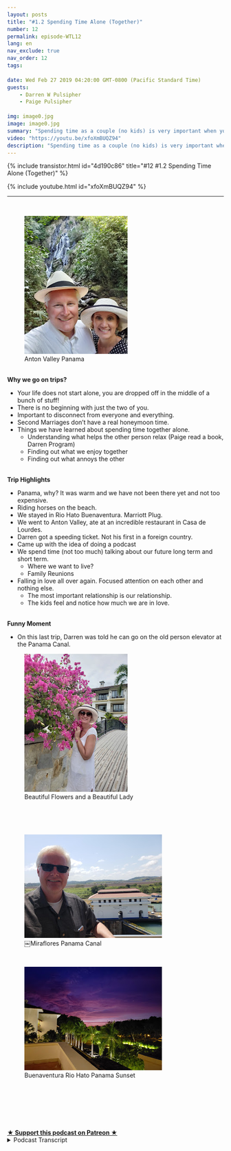 ```yaml
---
layout: posts
title: "#1.2 Spending Time Alone (Together)"
number: 12
permalink: episode-WTL12
lang: en
nav_exclude: true
nav_order: 12
tags:

date: Wed Feb 27 2019 04:20:00 GMT-0800 (Pacific Standard Time)
guests:
    - Darren W Pulsipher
    - Paige Pulsipher

img: image0.jpg
image: image0.jpg
summary: "Spending time as a couple (no kids) is very important when you are married for a second time. In this episode, Darren and Paige go to Panama for a week."
video: "https://youtu.be/xfoXmBUQZ94"
description: "Spending time as a couple (no kids) is very important when you are married for a second time. In this episode, Darren and Paige go to Panama for a week."
---
```


<div>
{% include transistor.html id="4d190c86" title="#12 #1.2 Spending Time Alone (Together)" %}

{% include youtube.html id="xfoXmBUQZ94" %}
</div>

---

<html><head></head><body><div><br><figure data-trix-attachment="{&quot;contentType&quot;:&quot;image&quot;,&quot;height&quot;:320,&quot;url&quot;:&quot;https://1.bp.blogspot.com/-WtM8nXOwq-U/XHRA6u2w2RI/AAAAAAAExx8/AF5qpyr_P_g9W34_edkeJDnx6aV6xl2KACKgBGAs/s320/20190127_152753.jpg&quot;,&quot;width&quot;:240}" data-trix-content-type="image" data-trix-attributes="{&quot;caption&quot;:&quot;Anton Valley Panama&quot;}" class="attachment attachment--preview"><img src="./image0.jpg" width="240" height="320"><figcaption class="attachment__caption attachment__caption--edited">Anton Valley Panama</figcaption></figure><br> <strong>Why we go on trips?</strong></div><ul><li>Your life does not start alone, you are dropped off in the middle of a bunch of stuff!</li><li>There is no beginning with just the two of you.</li><li>Important to disconnect from everyone and everything.</li><li>Second Marriages don’t have a real honeymoon time.&nbsp;</li><li>Things we have learned about spending time together alone.<ul><li>Understanding what helps the other person relax (Paige read a book, Darren Program)</li><li>Finding out what we enjoy together</li><li>Finding out what annoys the other</li></ul></li></ul><div><strong><br>Trip Highlights</strong></div><ul><li>Panama, why? It was warm and we have not been there yet and not too expensive.</li><li>Riding horses on the beach.</li><li>We stayed in Rio Hato Buenaventura. Marriott Plug.</li><li>We went to Anton Valley, ate at an incredible restaurant in Casa de Lourdes.</li><li>Darren got a speeding ticket. Not his first in a foreign country.</li><li>Came up with the idea of doing a podcast</li><li>We spend time (not too much) talking about our future long term and short term.<ul><li>Where we want to live?</li><li>Family Reunions</li></ul></li><li>Falling in love all over again. Focused attention on each other and nothing else.<ul><li>The most important relationship is our relationship.</li><li>The kids feel and notice how much we are in love.</li></ul></li></ul><div><strong><br>Funny Moment</strong></div><ul><li>On this last trip, Darren was told he can go on the old person elevator at the Panama Canal.</li></ul><div><figure data-trix-attachment="{&quot;contentType&quot;:&quot;image&quot;,&quot;height&quot;:320,&quot;url&quot;:&quot;https://1.bp.blogspot.com/-6NlBPc3KUHA/XHRAvp8PnsI/AAAAAAAExx4/xy81JQAEAHITFT7vFnICIz7kO3qW8UNagCKgBGAs/s320/20190128_163123.jpg&quot;,&quot;width&quot;:240}" data-trix-content-type="image" data-trix-attributes="{&quot;caption&quot;:&quot;Beautiful Flowers and a Beautiful Lady&quot;}" class="attachment attachment--preview"><img src="./image1.jpg" width="240" height="320"><figcaption class="attachment__caption attachment__caption--edited">Beautiful Flowers and a Beautiful Lady</figcaption></figure><br><br></div><div><br></div><div><figure data-trix-attachment="{&quot;contentType&quot;:&quot;image&quot;,&quot;height&quot;:240,&quot;url&quot;:&quot;https://4.bp.blogspot.com/-nTuTUpnjuY0/XHRBZ171d3I/AAAAAAAExyE/azH7HSX1mkYRDrOWmDyWJGh8w-IfvqyJgCKgBGAs/s320/20190129_130501.jpg&quot;,&quot;width&quot;:320}" data-trix-content-type="image" data-trix-attributes="{&quot;caption&quot;:&quot;￼Miraflores Panama Canal&quot;}" class="attachment attachment--preview"><img src="./image2.jpg" width="320" height="240"><figcaption class="attachment__caption attachment__caption--edited">￼Miraflores Panama Canal</figcaption></figure></div><div><br></div><div><figure data-trix-attachment="{&quot;contentType&quot;:&quot;image&quot;,&quot;height&quot;:240,&quot;url&quot;:&quot;https://2.bp.blogspot.com/-0OY5X-3WbuU/XHRBZ0so71I/AAAAAAAExyE/X03ufZ2j4E83viGgX8AtGXYPy9RU8KtrACKgBGAs/s320/20190128_190128.jpg&quot;,&quot;width&quot;:320}" data-trix-content-type="image" data-trix-attributes="{&quot;caption&quot;:&quot;Buenaventura Rio Hato Panama Sunset&quot;}" class="attachment attachment--preview"><img src="./image3.jpg" width="320" height="240"><figcaption class="attachment__caption attachment__caption--edited">Buenaventura Rio Hato Panama Sunset</figcaption></figure><br><br></div><div><br></div><div><br></div><div><br><br></div>
<strong>
  <a href="https://www.patreon.com/wheresthelemonade" target="_donate" rel="payment" title="★ Support this podcast on Patreon ★">★ Support this podcast on Patreon ★</a>
</strong></body></html>

<details>
<summary> Podcast Transcript </summary>

<p>﻿1</p>
<p>This is Darren and this is Page,and this is where's the lemonadewhere we try and figure outwhat to do with those lemonsthat are thrown at us or thrown at us.</p>
<p>Makes them lemonade, maybe.</p>
<p>I guess it depends on the week for sure.</p>
<p>This weekwe're talking about spending time alone.</p>
<p>My favorite kind of time. Yeah.</p>
<p>Together. Yeah, that's important.</p>
<p>Together?</p>
<p>Yeah.</p>
<p>Recently we took a trip to Panama alone.</p>
<p>We did. It was great.</p>
<p>Well, alone together. Alone together? Yes.</p>
<p>It was fabulous.</p>
<p>So we we learned early on in our marriagethat we want toalways take the opportunityto be together alone without kids. Yes.</p>
<p>Very important.</p>
<p>I mean, super importantwhen we have ten kids,even if we only had two kids, though,it would still be important to.</p>
<p>Absolutely.</p>
<p>And we've had the luxuryof being able to take tripsboth near and far together. Yes.</p>
<p>And this last one in Panama Citywas really important for us.</p>
<p>We needed a break and we almost didn't go.</p>
<p>We did. It was kind of a last minute trip.</p>
<p>Yeah, like three weeks went and it wasit was like, hey, we've got this one weekthat we can do this.</p>
<p>Let's do it. Yeah.</p>
<p>And we literally crammed itin to, in betweenone of our daughtershaving a baby and work and Yeah, yeah.</p>
<p>But it was well worth it.</p>
<p>And we learned early on in our marriageat this time that we got to spend alonewas extremely important.</p>
<p>Yes. Because when you arein a second marriage, there is no justthe two of us starting out like you arewhen you know your first marriageand you get to start that honeymoon phase.</p>
<p>And there really isn't a honeymoon phasefor second marriages, when you say.</p>
<p>Yeah,</p>
<p>I would agree. In fact, it's interesting.</p>
<p>I watch young couplesand they get to grow up together.</p>
<p>Yeah.</p>
<p>And they get to learn from each other.</p>
<p>And we don't have that.</p>
<p>We are already somewhat grown.</p>
<p>Somewhat. Yes, very somewhat grown.</p>
<p>I'll just leave it at that. Exactly.</p>
<p>And so we have to learn about each otherand there's still more growingthat we get to do together. Right.</p>
<p>Which is really wonderful, I think.</p>
<p>Yeah. Yeah. And so that's why these tripsare really important.</p>
<p>And it's important for to disconnectfrom everyone and everything.</p>
<p>And we're really good at. Oh, yes, we are.</p>
<p>Yeah. In fact, we don't call the kids. No.</p>
<p>And we've gotten better over the years.</p>
<p>When we first used to go,we did call the kidsand check in and no,we don't do that anymore.</p>
<p>No, we go out.</p>
<p>They're a little bit older now.</p>
<p>They are.</p>
<p>They are.</p>
<p>But but also, I think it's importantthat we get to pretendlike we have no responsibilitiesfor a week.</p>
<p>We do.</p>
<p>We pretend that there's no kids,no exes, no bills.</p>
<p>You know,we always have to come back to reality.</p>
<p>In fact, I remember one of our tripsspecifically, we were driving backfrom San Francisco back to</p>
<p>Folsom,wherewe live, and it's about a two hour drive.</p>
<p>And the closer and closerwe got to home, the more quiet you became.</p>
<p>Yes, I feel the weight,you know, gaining on my shouldersas we start to head back home,as we get closer and closer,the burn and you kind of getting grumpyto what mean?</p>
<p>Yeah.</p>
<p>And I was like, I don't knowif I want to go on these trips.</p>
<p>If I come back with a grumpy wife.</p>
<p>It's hard when you I mean, especiallysince we have such an amazing timewhen we're on these trips togetherbecause we're such good vacationers.</p>
<p>We really are.</p>
<p>We should write a bookabout how to vacation, honey.</p>
<p>Yes, we should.</p>
<p>But it is when wewhen we're heading backto our responsibilities,which I love our life and I love our homeand I love our reality,but it's still a lot of responsibilitiesthat we have with work and kids.</p>
<p>And we started thinking about everything.</p>
<p>Yes, very little overwhelmingthinking of my to do list when,you know, for a week on our trips,the only to do list is to relaxand to have fun, maybe shower every oncein a while if we can squeeze it out.</p>
<p>Yeah.</p>
<p>Put some clothes oninstead of bathing suits.</p>
<p>Yes, but yeah.</p>
<p>So I do get a little melancholywhen we get closer to home,but not so much anymore. Now.</p>
<p>And the first couple of yearsit was like that.</p>
<p>I was really worried.</p>
<p>I said, We can't go on.</p>
<p>We can't vacation all the time.</p>
<p>We have to pay the bills.</p>
<p>Sometimes. Yes, we do. We do.</p>
<p>So yeah, that'swhy it's important for us to go away toto be alone, to connect with each otherand to disconnect.</p>
<p>Yeah. And learn about each othereven more.</p>
<p>Yes. Yeah.</p>
<p>I mean, it's been seven and a half years.</p>
<p>We've been married now, and I learnedsomething new every time that we go.</p>
<p>All good things, right?</p>
<p>Oh, Oh, great things. Yes.</p>
<p>Oh, great.</p>
<p>I wish you could see his face right now.</p>
<p>I think he's being sarcasticjust a little bit.</p>
<p>So one thing that you learned about methat I really appreciated,that you at leastyou were open to it.</p>
<p>And it was how I relax.</p>
<p>Oh, my goodness.</p>
<p>Yes. Our first our first beach vacation,because our first vacation alonewas to London and Poland.</p>
<p>It was actually a work trip for youthat I was that I tagged along.</p>
<p>But our first relaxing vacationwhere I didn't have anyany connectivity to work or anything.</p>
<p>Yes, our first.</p>
<p>And it wasn't just go, go, go.</p>
<p>Yeah.</p>
<p>We head to the beach.</p>
<p>And you brought your computer?</p>
<p>My laptop? Yeah.</p>
<p>That was a little surprising for me.</p>
<p>And I.</p>
<p>You know,you said you're not doing work, are you?</p>
<p>I said no.</p>
<p>Yeah, that is true.</p>
<p>But I felt like there was,you know, a certain, um.</p>
<p>Come on, spit it out.</p>
<p>I can't think of the word.</p>
<p>But anyway, there is a certain expectationof what it means to relax.</p>
<p>And I guess and having a computeris not one of those things.</p>
<p>And so I had my bookand you had your computer,and I explained to you for me to relax.</p>
<p>I'm a software engineer,</p>
<p>I'm sorry, I'm a programmer, and</p>
<p>I don't get to do a lot of itat work anymore.</p>
<p>And one of the things I really enjoy doingis solving problems.</p>
<p>I enjoy sitting down with a programand solving a problemand making it my own.</p>
<p>And that's really relaxing to me.</p>
<p>It's just it just kind of just helps mecalm down where you love to read.</p>
<p>Yes, well, I don't read too muchwhen we're at home in our everyday life.</p>
<p>I don't read too much at all time.</p>
<p>Yeah, but when we go on a trip, yes,</p>
<p>I always choose a book or two and.</p>
<p>Yeah, read a book, you know,read for a little bit, take a nap,get a pina colada,take a swim, read, nap, repeat, you know.</p>
<p>Exactly.</p>
<p>And yeah, when you pull out your laptop,</p>
<p>I was a little shocked.</p>
<p>But you're not anymore. No, no. And I.</p>
<p>I understandnow that that is how you relax.</p>
<p>And even if you were doing work, as longas you were relax, I wouldn't even care.</p>
<p>I mean, I just.</p>
<p>I want us to be relaxedand to be distressed,and then this last year, it was great.</p>
<p>It was great.</p>
<p>And you asked about the program</p>
<p>I was working on and what it was doing,and I appreciated that.</p>
<p>Even though I know you really didn't care,you showed that you cared.</p>
<p>Yes. Yes.</p>
<p>Sometimes we have to pretendto be interestedin each other's interest, right?</p>
<p>Yeah, exactly.</p>
<p>Like like the book that she's reading now.</p>
<p>This is kind of funnybecause normally I would say</p>
<p>I'm not a great nonfiction person, right?</p>
<p>I don't re</p>
<p>I read so much for were or fiction per se.</p>
<p>I read so much for work. Yes.</p>
<p>That I'm kind of tired of reading.</p>
<p>But when you're reading thereand I'm programing, I'll stop and say,</p>
<p>How's your book? Yes,</p>
<p>I'm really interested.</p>
<p>I want to find out, you know,if she really did kill her husband,maybe I've beenmaybe you've been readingtoo many of these mystery,you know, Black Widow novelsthat I need to be concerned a little bit.</p>
<p>Just always eat the food first.</p>
<p>Yes, that's right.</p>
<p>So, no, you do you like to get intothe book that I'm reading</p>
<p>And I like to hear about whatever programor coding that you're working on.</p>
<p>And I like seeing you excitedabout something.</p>
<p>Yeah, it makes me happy.</p>
<p>Yeah, I think that's what we've learned onthese trips is we've learnedand found out what each other personenjoys and we've got to experiencethat together. Yes.</p>
<p>And wefind out what we enjoy togetherand what we enjoy.</p>
<p>Separate. Separate.</p>
<p>So just because I enjoy reading a bookdoesn't mean you have to read a bookand know profoundabout a way to enjoy it with you. Yes.</p>
<p>Without reading it right by us.</p>
<p>I love talking to you. Yes, we do.</p>
<p>We enjoy talking.</p>
<p>Have ever since we first met.</p>
<p>Yeah. Where that was never closeddown. Restaurants? Yes.</p>
<p>Never a problem having a conversation.</p>
<p>Yeah.</p>
<p>And always learning more about each other.</p>
<p>And we learn sometimethat we might annoy each other. Yes.</p>
<p>I mean, I don't think I've ever annoyed,you know, no one ever.</p>
<p>Never.</p>
<p>So we were talking about, you know, whatwe've learned on on these trips.</p>
<p>Sometimes I can readwhen Page is tired of looking at castles.</p>
<p>Yes. Or we've already seen</p>
<p>X number of cathedrals in Europe.</p>
<p>Do we need to see one more day? Yes.</p>
<p>Or are we done?</p>
<p>Darren, is Mr.</p>
<p>History buff and wants to learn moreand more and moreand more and after,you know, beautiful castle number four.</p>
<p>I'm Castle go I'm history nowand and I I've learned to recognize thatso we mix things up on vacationsa little bit more and yesand we find really fun thingsto do with each other.</p>
<p>And I think the reason why we vacationso well together iswe're always putting each other first.</p>
<p>Yes. Yes.</p>
<p>And we're very considerate.</p>
<p>I think that sometimesthat gets lost in marriages.</p>
<p>I think so.</p>
<p>We're always very considerateand polite and,you know, understanding of each other.</p>
<p>And like we said before, sometimeswe have to fake interest and that's okay.</p>
<p>You know, fake it till you make it right.</p>
<p>That's right.</p>
<p>And then I truly</p>
<p>I mean, I truly believe that youbecause I know I knowyou like that on programingbecause you've asked me aboutthose programs even after we've got home.</p>
<p>How did that go? Right. Yeah.</p>
<p>So I don't know thatit's like you like them.</p>
<p>It's more that you want to see me happy.</p>
<p>Yeah, for sure.</p>
<p>And what you're interested in.</p>
<p>I want to be part of.</p>
<p>So, you know, and I think that that'shelped our relationship as well is we,you know, I'm interestedin what you're doing at work.</p>
<p>I'm interested in the peoplethat you're working with.</p>
<p>And especially, you know,</p>
<p>I like to hear any social gossip.</p>
<p>Bring it my way.</p>
<p>Oh, I really wishyou could just be in a lot of meetings.</p>
<p>I mean, so you could say, Hey,look at this.</p>
<p>You know,they acted exactly how you saidthey were going to act.</p>
<p>Yeah.</p>
<p>Or something like that. Exactly.</p>
<p>So but yeah, so.</p>
<p>So let's talk about our trip to Panama.</p>
<p>Well, I mean, what did you like?</p>
<p>You know what?</p>
<p>What was it that drew us to Panama?</p>
<p>Well, I know people when we told peoplewe're going to Panama, the seem to be the,you know, collective,you know, response was why Panama?</p>
<p>And I mean, I guess because I mean,we have been fortunate enoughwe have traveled a lot.</p>
<p>You travel a lot with work.</p>
<p>And sometimes I tag along.</p>
<p>We rack up a lot of points.</p>
<p>And so weyou know, we take trips that way.</p>
<p>And so we have been to many placesand we wanteda relaxing vacation,relaxing vacation, and we wanted a warmclimate to go to.</p>
<p>Yes. It's it's wintertime,even though we do live in California.</p>
<p>And our cold is definitely not, you know,no, it's not other people's cold,but we wanted something warm.</p>
<p>And so Panama, it wasn't too far.</p>
<p>We didn't want to have to travelfor 24 hours or, you know,we didn't want to go too far.</p>
<p>We want someplace not too expensive.</p>
<p>And we wanted someplace warm.</p>
<p>Right.</p>
<p>Panamafit the number that we hadn't been to.</p>
<p>Yes, because we've been to Costa Ricaa couple of years ago.</p>
<p>Loved the coastlinethat yeah, Panama is close to Costa Rica.</p>
<p>And we heard good things about her,good things about it.</p>
<p>And so and we we were excitedabout seeing the Panama Canal.</p>
<p>Yeah. Which was really cool.</p>
<p>It was really cool.</p>
<p>So that was why we chose Panama. Yeah.</p>
<p>You know what?</p>
<p>And it turned out to be much betterthan I expected.</p>
<p>Yes. Yeah.</p>
<p>We stayed at a resort outside of Panama</p>
<p>City about two and a half hours.</p>
<p>It took us to drive it.</p>
<p>Yeah, in a placecalled Rio haTO at the Bend Ventura.</p>
<p>Maria?</p>
<p>Yeah, I am a total marriot.</p>
<p>Yes, you are right.</p>
<p>So, Maria. All the way.</p>
<p>All the way.</p>
<p>Yeah.</p>
<p>So we had a weekstay at this beautiful resort.</p>
<p>Two and a half hours outside of anywhere,right out along this, a beautiful beach.</p>
<p>And we were shockedwhen we first got there.</p>
<p>There was no one there. Yeah,it was pretty empty. Pretty.</p>
<p>And this is their high season.</p>
<p>So I was like, Whoa,you know what's going on?</p>
<p>We talked towe talked to the people there,and we found out that, um,and we found out on the weekendit was much more crowdedbecause all the people that lived in</p>
<p>Panama City would come outto the resorts on the weekendbecause it's their summer time. Yes.</p>
<p>They're not the kids are not in school.</p>
<p>Yeah, this is summer for them.</p>
<p>So for the whole week we were thereonly two of the days it was a crowd.</p>
<p>The rest of the timewe basically had the beach to ourselves.</p>
<p>Yeah, it was amazing.</p>
<p>And the weather there was. It was perfect.</p>
<p>I don't think we've ever beenon a vacation where the weather was.</p>
<p>I mean, the high was 88, the low was 75.</p>
<p>Yeah, 75.</p>
<p>Always a breeze.</p>
<p>Yeah.</p>
<p>And very low humidity.</p>
<p>I mean it was incredible. Yeah. No rain.</p>
<p>I kept hoping for a nice big thunder.</p>
<p>You did. You wanted a storm,you wanted us.</p>
<p>I didn't get it, but.</p>
<p>Oh, beautiful, beautifulsunsets.</p>
<p>And we had a lot of fun.</p>
<p>They have a lot of activities in inbeen in Ventura.</p>
<p>We went horsebackriding one day along the beach.</p>
<p>Something I've never done before.</p>
<p>That was super cool. Yeah.</p>
<p>My horse was stubborn, though.</p>
<p>Your horse was.</p>
<p>My horse was very obedient.</p>
<p>And your horse just wantedto give you problems.</p>
<p>Yes, and it did. It wouldn'tgo in the water at all.</p>
<p>It stayed away from the water.</p>
<p>And Paige is out there gallopingin the water, like, Wait, what's going on?</p>
<p>So, yes, that was that was a lot of fun.</p>
<p>That was one of the only activitiesthat we did, though, that we did.</p>
<p>We normally do a lot of other things,but we just didn't want to.</p>
<p>This time we did.</p>
<p>We just decidedwhen we went to the office,the activity office, to talk to the peopleand she wasn't there.</p>
<p>Yeah. And we thought,okay, we'll come back.</p>
<p>And then as we left, we went, Dowe want to fill our days with activitiesor do we just want to relax? Oh,we just relax.</p>
<p>It was awesome. Yeah.</p>
<p>We said one day we sat by the pooland the other four dayswe sat by the beachand we walk over to the pooland take a dip.</p>
<p>It was.</p>
<p>Yeah, it was.</p>
<p>It was a great, great trip.</p>
<p>And then one day we went, um.</p>
<p>Was it Sunday?</p>
<p>Yeah, Sunday, Yeah, yeah, Sundaywe went to church,which, oh, that's something we always liketo do in a foreign country.</p>
<p>Yes, that's always very cool.</p>
<p>Is go to church and meet the locals thereand just it's a wonderful experience.</p>
<p>Yeah.</p>
<p>And afterwards we,we met some ex-pats that werethere, talked to them about Panama.</p>
<p>Yeah, those are exciting things for me.</p>
<p>I love learning about the people that livethere that are from another country,listening to their experienceand talking to the locals as well.</p>
<p>Yeah, they tell us good places to eat.</p>
<p>Yes, that's what I always like.</p>
<p>We always get kind of thethe scoop this in the low down right.</p>
<p>And then after that we went up to thisgreat little village called Anton Valley.</p>
<p>That place was cool.</p>
<p>It was in a what was it called?</p>
<p>A cauldron of cauldron, dormant volcano.</p>
<p>Yes. Yes.</p>
<p>It was beautiful. Absolutely gorgeous.</p>
<p>It was.</p>
<p>Oh, and you know what we forgot to mentionwhile the pope was there?</p>
<p>Oh, that's right. So, yeah.</p>
<p>So we arrivewe arrive in the evening about 7:00,and there are posters of everything.</p>
<p>I guess it was World Youth Week. Yes.</p>
<p>And the pope was thereand several cardinals.</p>
<p>And fascinating, because when we wentand rented our car, they said,you do not want to drive downtown Panama.</p>
<p>All these streets are shut down.</p>
<p>I said, What's goingon? It's just the pope is here.</p>
<p>Haven't you seen all the postersall over the place? Yeah.</p>
<p>And there werethere were posters everywhere. There were.</p>
<p>And as we drove through the Anton Valley,there were flags.</p>
<p>There are these small little villagesthat had yellowand white flagsthat were, you know, a visiting the pope.</p>
<p>So they were hopingthe pope would drive to Anton Valleyand see their little village and stop.</p>
<p>And everythingwas just absolutely gorgeous.</p>
<p>It was it was really cool. And wewent a little hike there.</p>
<p>We saw a waterfall.</p>
<p>Yeah. Great. Beautiful waterfalls.</p>
<p>That was really cool.</p>
<p>In the jungle. In the jungle.</p>
<p>And it had a had a little poolthere, right?</p>
<p>A natural. Yeah, a natural pool.</p>
<p>We didn't swim in it, but we went and tooka look at it and it looked pretty cool.</p>
<p>It was pretty cool.</p>
<p>And then we ateat this beautiful little restaurant.</p>
<p>Little chateau.</p>
<p>A little, Yeah.</p>
<p>Casa de Lourdes. Yes.</p>
<p>She was a, um.</p>
<p>A chef.</p>
<p>A chef? A yeah, a michelin chef in Italy.</p>
<p>And she moved to Panamaand she moved into Anton Valley,and she establishedthis little bed and breakfast thereand this wonderful restaurant.</p>
<p>The rest, the food was incredible.</p>
<p>It just incredible foodand the scenery there.</p>
<p>She built this Tuscan retreat therein in the cauldron of this volcanosurrounded by jungle.</p>
<p>It was absolutely a wonderful,wonderful time.</p>
<p>It was cool.</p>
<p>And then we went to the zoo. Yeah, Zoo.</p>
<p>Our standards of zoos are differentthan the standards of zoos.</p>
<p>You know, San Diego</p>
<p>Zoo was a great zoo, right?</p>
<p>Yes, But this zoo.</p>
<p>Oh, no, no. Yeah, it wasn't.</p>
<p>It was interesting.</p>
<p>Had peacocks and they had had some monkeysand had a jaguar.</p>
<p>A Jaguar. That was probably the highlight.</p>
<p>But yeah, it was, it was kind of funny.</p>
<p>But, but the people in therewere having picnics and playing soccer.</p>
<p>It was kind of a little, you know,we were really the only foreigners there.</p>
<p>Yes. Yeah,it was for the locals. Yes, for sure.</p>
<p>But it was What a wonderfula wonderful time.</p>
<p>And then after spending the dayin Anton Valley,we drove back about an hourand a half, two hour drive.</p>
<p>Let's talk about that deer.</p>
<p>Let's not forgetwhat happened on the way back to.</p>
<p>Well, let me tell you let me tell yousomething about the Panamericanthat's called the Pan-American Highway.</p>
<p>Yes, right.</p>
<p>It's supposed to run all the way from</p>
<p>Alaska, all the way downto Patagonia in South America.</p>
<p>But there's a part of itthat's blocked now in Panama.</p>
<p>It's in the Panama Panama</p>
<p>Colombian border.</p>
<p>And I also learned something elsebecause I got to drive on the Pan-American</p>
<p>Highway, which is exciting for mebecause I love to try.</p>
<p>They change the speed limit often on thiswithout notifying us.</p>
<p>Well, no, there was one sign.</p>
<p>There was a lot of signage, though.</p>
<p>No, there wasn't.</p>
<p>So it went from 100 kilometersan hour down to 80 kilometers an hour.</p>
<p>And I was going 102 kilometers an hour.</p>
<p>And it's funnybecause the policeman, he just standsin the middle of the freeway. Yes.</p>
<p>And he points at youand then you pull over. Yes.</p>
<p>And so he pointed at us, hey, we just hadto experience Panama its fullness. Yes.</p>
<p>And so this this policeman pulls us over,asks for our passports.</p>
<p>We were not we didn't have with us.</p>
<p>They were in our hotel.</p>
<p>We're in our hotel room in a safe, whichwe thought was the right thing to do.</p>
<p>But we found out that you're actuallysupposed to have your passport with you.</p>
<p>I should have known that.</p>
<p>So he he was and he did not speak English.</p>
<p>And he was he was very upset with usbecause we didn't have our passports.</p>
<p>Right.</p>
<p>And he wrote 88 of his papers in 102.</p>
<p>So that's how I knew</p>
<p>I was going. 102. Yes.</p>
<p>And so he very angrilywrote us a speeding ticketthat gave us no direction on how to pay.</p>
<p>It says nothing about where to pay it, howto pay it, how much to pay says nothing.</p>
<p>And all I had was in our license platefor the rental car.</p>
<p>So I'm expecting a billfrom the rental car sometime probably.</p>
<p>And just just like every other rental carthat I've been in.</p>
<p>Just so our listeners knowthat this is like a collectionthat Darren is, you know, starting we have</p>
<p>I think we got a ticket in Italy.</p>
<p>We got a ticket in France.</p>
<p>I didn't get that one in Belgium.</p>
<p>I just got yelled at You just got yelledat by the policeman, They're idiots.</p>
<p>But yes.</p>
<p>So we've had a few a few.</p>
<p>He's, he has a little bit of an LED foot,let's just say that.</p>
<p>Just a little bit. Just a little bit.</p>
<p>But no, that wasthat was a little bit of a nervousexcitement there for a few minutes.</p>
<p>I wasn't nervous at all.</p>
<p>But you were nervous?</p>
<p>I thought I was nervous.</p>
<p>He asked for our passportsand we didn't have them.</p>
<p>And he got so angry.</p>
<p>I was a little nervous.</p>
<p>I thought we were going to bein the Panama jail.</p>
<p>And and, you know, I.</p>
<p>He didn't ask us for a bribe.</p>
<p>He did not ask us for a bribe,which I appreciate, you know,because you hear about the horrorstories in Mexico or Guatemala.</p>
<p>And but Panama seemed to be very safe.</p>
<p>Yes, it did.</p>
<p>And there were cops all over the place.</p>
<p>There were speed traps all over.</p>
<p>So if you are driving onthe Panamerican go, this goes speed limit.</p>
<p>Yes. Yeah. Try and find out what it is.</p>
<p>Yes, exactly.</p>
<p>Find out what it is or make suresomeone at least is going faster than.</p>
<p>Yes, follow someone else. Yeah. So.</p>
<p>And while we were there in Panama,we talked about this podcast.</p>
<p>Yeah.</p>
<p>You know, this is another thingthat we always do on these trips. Yes.</p>
<p>We always spend some time talking aboutthings outside of the normal.</p>
<p>Yeah. Yeah.</p>
<p>And this time we decidedwe'd already talked a little bitabout a podcast and then we kind ofoutlined it and decidedwe're we're going to go forwardand go for it, we're going to do it.</p>
<p>So it was a productiveit was it was productive.</p>
<p>We we talk a lot about on our trips.</p>
<p>We talk aboutour future long term, shortterm, where we want to livewhen the kids are gone.</p>
<p>You know, we talkif we'll ever get to retire, Oh, yeah.</p>
<p>No, I don't think that's going to happen.</p>
<p>No. So that's why we have ten kids.</p>
<p>I'm just going to have we're goingto rotate around the kids.</p>
<p>Yeah, Yeah.</p>
<p>I'm sure they're alland they're all excited about that.</p>
<p>Good thingwe don't take callers on our show.</p>
<p>Good thingthey would all be calling in right now.</p>
<p>What? What are you talking about?</p>
<p>They'd all be saying,</p>
<p>No, so-and-so gets the tape.</p>
<p>You know, so-and-so gets the tape.</p>
<p>You know, I remember one of our timesthat we were alone by ourselves and wewe said, Hey, we want to make sure thatit was really early on in our marriage.</p>
<p>We want our kids to knowthat we are a family. Yes.</p>
<p>And we established a routineon going on family reunions.</p>
<p>Yes. Of every four years going someplacespecial.</p>
<p>Everyone's invited and we'll supply a way,you know, a place to stay and.</p>
<p>Right. And things like that.</p>
<p>And what I found is us do it. Yes.</p>
<p>Just planning thatand letting the kids know.</p>
<p>It's been amazingwatching how the kids interact.</p>
<p>Yeah, there is no your kids and my kidsor step siblings with with our kids.</p>
<p>No, they really want to be together.</p>
<p>Yeah. Which is really amazing to me. Yeah.</p>
<p>And I'm so happy.</p>
<p>I'm so happy that they, they all get alongand and want to be together.</p>
<p>I think that has to do with ustalking aboutthat almost seven years agowhen we first talked about this,what can we do to help thisgroup of people?</p>
<p>Right. They're all thrown together.</p>
<p>All right.</p>
<p>Because of us, we fell in love, right?</p>
<p>That, you know,how can they be a cohesive family?</p>
<p>And we plan that.</p>
<p>So these times that you have to be alone,the times that you have todo this can spark some really creativeand great ideas beyond your normal dayto day stuff that you do.</p>
<p>And I think being alone with each other,it helps us focus on one anotherand it helps us kind offall in love with each other againbecause with our crazy lifethat we haveand we do have a crazy busy life,you can get bogged downin the details of dayto day life and distractions,and I think it's really importantfor any marriage that you spend time aloneworking on your relationshipand focusing on each other.</p>
<p>Yeah, I think it's done wonders for us.</p>
<p>So twice a yearwe we go, yes, right somewhereit doesn't have to be far andyou don't have to spend a lot of money.</p>
<p>You can even just send your kids away.</p>
<p>Yes, we've done that.</p>
<p>We we've had a staycation before.</p>
<p>Yeah.</p>
<p>Where we just stayed at homeand just spend time together.</p>
<p>Right? Right.</p>
<p>And you don't call called in sick or,you know,took vacation daysat work and just, you know,spend time together, spend time together.</p>
<p>It's important to close down restaurantsbecause we're talking.</p>
<p>That's right.</p>
<p>That's right.</p>
<p>But is it to end? And datenight is important.</p>
<p>If you can't get away on a trip for morethan, you know, a couple of days,you know, a regular date night,which we try and do.</p>
<p>Yeah, we're pretty good at.</p>
<p>I mean, we also do lunches, too.</p>
<p>Yeah.</p>
<p>I was going to say that's I don't I guessdate night isn't as important for usbecause we do have time alone togetherduring the day.</p>
<p>Since you work so close to our home,we have lunches together frequent.</p>
<p>I could go home for a long lunch.</p>
<p>Yes, Yes.</p>
<p>So we do get to see each otherfrequently during the day.</p>
<p>And so anyway, that's.</p>
<p>That's another blessing we have inour life that you work so close to home.</p>
<p>It is.</p>
<p>And you know, one thing I've noticedby spending that time with you,</p>
<p>I've really learned to appreciatewho you are and the things that you likeand the interest Me,</p>
<p>I like seeing you smile.</p>
<p>I'm so glad.</p>
<p>That makes me happy. Yeah.</p>
<p>And I know that.</p>
<p>I know that you like to see me happy.</p>
<p>And I like to see you happy, too.</p>
<p>So I think one of the greatest thingsthat we learn from these trips is reallythat if we show how muchwe love each other and our kids knowhow important these trips are to us, thatthey see thatand they can show that in their own lives.</p>
<p>What you know, what it's like to havea good, strong relationship.</p>
<p>Yeah, definitely, Definitely.</p>
<p>And we've seen that with it with the kids.</p>
<p>They they tend to they love that we'rea family, that we're cohesive that way.</p>
<p>Yeah, I agree.</p>
<p>All right.</p>
<p>Well,are we going to share a funny moment?</p>
<p>So I guess I guess we should.</p>
<p>So we're always going to sharea funny moment at the end of our podcast.</p>
<p>So this funny moment happenedat the Panama Canal.</p>
<p>It did, which is a really cool place.</p>
<p>It was we get we ate at a restaurantwhere we could sit and look out the windowand watch the shipscome through the locks.</p>
<p>That was really cool.</p>
<p>So anyway, we were at the top floor.</p>
<p>There's four floors,we're at the very top floor.</p>
<p>And and we headed towards the elevatorwhere there was a big groupheading towards the elevator.</p>
<p>And the the workerthere was kind of shooingeverybody away from the elevator, saying,you know, use the stairs, use the stairs.</p>
<p>And then she saw Darren.</p>
<p>Darren has white hair.</p>
<p>He has had white hair for 20 years.</p>
<p>Just turned 50 this year.</p>
<p>But he's had white hairfor for a long time.</p>
<p>And so they they said, oh, no, sir,you can you can use the elevator.</p>
<p>Older people can use it. Yeah.</p>
<p>I wasn'tusing the elevator from that point.</p>
<p>I know. Darren was like,</p>
<p>I'm taking the stairs.</p>
<p>It's like,okay, past all those young people around.</p>
<p>Yeah, I'm like,</p>
<p>I would use the elevator, but whatever.</p>
<p>So yeah, I just think that's really funny.</p>
<p>It was funnywhen people think that you're olderthan you are because of your white hair,</p>
<p>You know, I remember one of thoseone of those moments.</p>
<p>It's when Sam, I took him to Home Depot.</p>
<p>Yeah. And the.</p>
<p>We were going to go makebirdhouses.</p>
<p>Do you remember that? Yes.</p>
<p>And someone said, Oh,your grandpa brought you to.</p>
<p>I went, This is not funny.</p>
<p>It is a no, not at all.</p>
<p>It's a little funny.</p>
<p>So. Well, if people want to see you righthere, they can go to our Facebook page.</p>
<p>The Where's Lemonade Facebook page.</p>
<p>And they canthey could see how young you look.</p>
<p>That's right.</p>
<p>How young I look.</p>
<p>And you'll see some of the photos from ourfrom our trip up there andsome fun times.</p>
<p>On our next episode,we're going to talk about traditions,combining some, creating some and droppingsome, even the bad ones.</p>
<p>What bad ones? I feel bad ones.</p>

</details>
